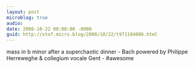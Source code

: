 ```yaml
---
layout: post
microblog: true
audio: 
date: 2008-10-22 00:00:00 -0000
guid: http://xtof.micro.blog/2008/10/22/t971184006.html
---
```

mass in b minor after a superchaotic dinner - Bach powered by Philippe Herreweghe &amp; collegium vocale Gent - #awesome
